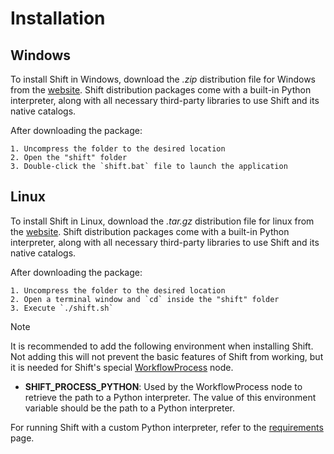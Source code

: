 # Installation

## Windows

To install Shift in Windows, download the *.zip* distribution file for Windows from the [website](https://www.inbibo.co.uk/shift). Shift distribution packages come with a built-in Python interpreter, along with all necessary third-party libraries to use Shift and its native catalogs.

After downloading the package:

    1. Uncompress the folder to the desired location
    2. Open the "shift" folder
    3. Double-click the `shift.bat` file to launch the application

## Linux

To install Shift in Linux, download the *.tar.gz* distribution file for linux from the [website](https://www.inbibo.co.uk/shift). Shift distribution packages come with a built-in Python interpreter, along with all necessary third-party libraries to use Shift and its native catalogs.

After downloading the package:

    1. Uncompress the folder to the desired location
    2. Open a terminal window and `cd` inside the "shift" folder
    3. Execute `./shift.sh`

> [!NOTE]
>  It is recommended to add the following environment when installing Shift. Not adding this will not prevent the basic features of Shift from working, but it is needed for Shift's special [WorkflowProcess](../reference/nodes/workflow#workflowproces-node) node.
> - **SHIFT_PROCESS_PYTHON**: Used by the WorkflowProcess node to retrieve the path to a Python interpreter. The value of this environment variable should be the path to a Python interpreter.

For running Shift with a custom Python interpreter, refer to the [requirements](requirements) page.
